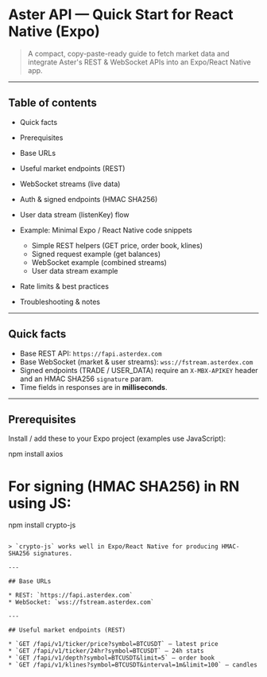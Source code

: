 # Aster API — Quick Start for React Native (Expo)

> A compact, copy-paste-ready guide to fetch market data and integrate Aster's REST & WebSocket APIs into an Expo/React Native app.

---

## Table of contents

* Quick facts
* Prerequisites
* Base URLs
* Useful market endpoints (REST)
* WebSocket streams (live data)
* Auth & signed endpoints (HMAC SHA256)
* User data stream (listenKey) flow
* Example: Minimal Expo / React Native code snippets

  * Simple REST helpers (GET price, order book, klines)
  * Signed request example (get balances)
  * WebSocket example (combined streams)
  * User data stream example
* Rate limits & best practices
* Troubleshooting & notes

---

## Quick facts

* Base REST API: `https://fapi.asterdex.com`
* Base WebSocket (market & user streams): `wss://fstream.asterdex.com`
* Signed endpoints (TRADE / USER_DATA) require an `X-MBX-APIKEY` header and an HMAC SHA256 `signature` param.
* Time fields in responses are in **milliseconds**.

---

## Prerequisites

Install / add these to your Expo project (examples use JavaScript):


npm install axios
# For signing (HMAC SHA256) in RN using JS:
npm install crypto-js
```

> `crypto-js` works well in Expo/React Native for producing HMAC-SHA256 signatures.

---

## Base URLs

* REST: `https://fapi.asterdex.com`
* WebSocket: `wss://fstream.asterdex.com`

---

## Useful market endpoints (REST)

* `GET /fapi/v1/ticker/price?symbol=BTCUSDT` — latest price
* `GET /fapi/v1/ticker/24hr?symbol=BTCUSDT` — 24h stats
* `GET /fapi/v1/depth?symbol=BTCUSDT&limit=5` — order book
* `GET /fapi/v1/klines?symbol=BTCUSDT&interval=1m&limit=100` — candles
